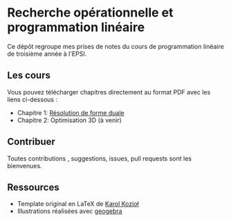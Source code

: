# Recherche opérationnelle et programmation linéaire

Ce dépôt regroupe mes prises de notes du cours de programmation linéaire de troisième année à l'EPSI.

## Les cours
Vous pouvez télécharger chapitres directement au format PDF avec les liens ci-dessous :
- Chapitre 1: [Résolution de forme duale](https://www.dropbox.com/s/b0eqmhm5an5rnmk/programmationlineaire_chapitre1.pdf?dl=0)
- Chapitre 2: Optimisation 3D (à venir)

## Contribuer
Toutes contributions , suggestions, issues, pull requests sont les bienvenues.

## Ressources
- Template original en LaTeX de [Karol Kozioł](http://www.karol-koziol.net/)
- Illustrations réalisées avec [geogebra](https://www.geogebra.org)
